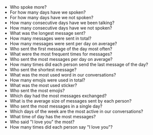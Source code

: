 - Who spoke more?
- For how many days have we spoken?
- For how many days have we not spoken?
- How many consecutive days have we been talking?
- How many consecutive days have we not spoken?
- What was the longest message sent?
- How many messages were sent in total?
- How many messages were sent per day on average?
- Who sent the first message of the day most often?
- What were the most frequent times for messages?
- Who sent the most messages per day on average?
- How many times did each person send the last message of the day?
- Who sent the shortest message?
- What was the most used word in our conversations?
- How many emojis were used in total?
- What was the most used sticker?
- Who sent the most emojis?
- Which day had the most messages exchanged?
- What is the average size of messages sent by each person?
- Who sent the most messages in a single day?
- Which days of the week are the most active in our conversations?
- What time of day has the most messages?
- Who said "I love you" the most?
- How many times did each person say "I love you"?
